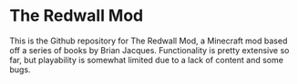 # The Redwall Mod
This is the Github repository for The Redwall Mod, a Minecraft mod based off a series of books by Brian Jacques. Functionality is pretty extensive so far, but playability is somewhat limited due to a lack of content and some bugs. 
